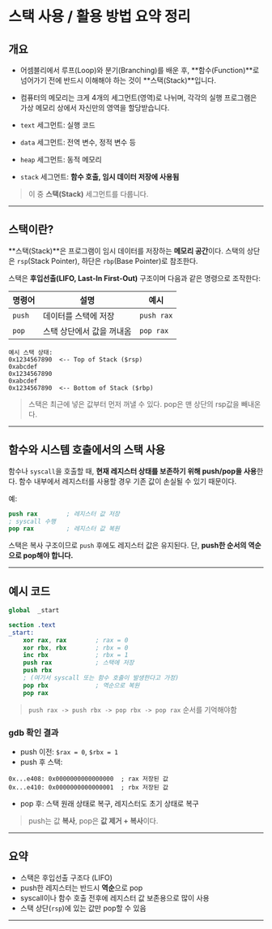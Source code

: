 # 스택 사용 / 활용 방법 요약 정리

## 개요

- 어셈블리에서 루프(Loop)와 분기(Branching)를 배운 후, **함수(Function)**로 넘어가기 전에 반드시 이해해야 하는 것이 **스택(Stack)**입니다.

- 컴퓨터의 메모리는 크게 4개의 세그먼트(영역)로 나뉘며, 각각의 실행 프로그램은 가상 메모리 상에서 자신만의 영역을 할당받습니다.
- `text` 세그먼트: 실행 코드
- `data` 세그먼트: 전역 변수, 정적 변수 등
- `heap` 세그먼트: 동적 메모리
- `stack` 세그먼트: **함수 호출, 임시 데이터 저장에 사용됨**

> 이 중 **스택(Stack)** 세그먼트를 다룹니다.

---

## 스택이란?

**스택(Stack)**은 프로그램이 임시 데이터를 저장하는 **메모리 공간**이다. 스택의 상단은 `rsp`(Stack Pointer), 하단은 `rbp`(Base Pointer)로 참조한다.

스택은 **후입선출(LIFO, Last-In First-Out)** 구조이며 다음과 같은 명령으로 조작한다:

| 명령어 | 설명 | 예시 |
|--------|------|------|
| `push` | 데이터를 스택에 저장 | `push rax` |
| `pop`  | 스택 상단에서 값을 꺼내옴 | `pop rax` |

```text
예시 스택 상태:
0x1234567890  <-- Top of Stack ($rsp)
0xabcdef
0x1234567890
0xabcdef
0x1234567890  <-- Bottom of Stack ($rbp)
```

> 스택은 최근에 넣은 값부터 먼저 꺼낼 수 있다.
> pop은 맨 상단의 rsp값을 빼내온다.

---

## 함수와 시스템 호출에서의 스택 사용

함수나 `syscall`을 호출할 때, **현재 레지스터 상태를 보존하기 위해 push/pop을 사용**한다. 함수 내부에서 레지스터를 사용할 경우 기존 값이 손실될 수 있기 때문이다.

예:
```nasm
push rax        ; 레지스터 값 저장
; syscall 수행
pop rax         ; 레지스터 값 복원
```

스택은 복사 구조이므로 `push` 후에도 레지스터 값은 유지된다.
단, **push한 순서의 역순으로 pop해야 합니다.**

---

## 예시 코드

```nasm
global  _start

section .text
_start:
    xor rax, rax        ; rax = 0
    xor rbx, rbx        ; rbx = 0
    inc rbx             ; rbx = 1
    push rax            ; 스택에 저장
    push rbx
    ; (여기서 syscall 또는 함수 호출이 발생한다고 가정)
    pop rbx             ; 역순으로 복원
    pop rax
```

> `push rax -> push rbx -> pop rbx -> pop rax` 순서를 기억해야함

### gdb 확인 결과
- push 이전: `$rax = 0`, `$rbx = 1`
- push 후 스택:
```
0x...e408: 0x0000000000000000  ; rax 저장된 값
0x...e410: 0x0000000000000001  ; rbx 저장된 값
```
- pop 후: 스택 원래 상태로 복구, 레지스터도 초기 상태로 복구

> push는 값 **복사**, pop은 **값 제거 + 복사**이다.

---

## 요약

- 스택은 후입선출 구조다 (LIFO)
- push한 레지스터는 반드시 **역순**으로 pop
- syscall이나 함수 호출 전후에 레지스터 값 보존용으로 많이 사용
- 스택 상단(`rsp`)에 있는 값만 pop할 수 있음

---


